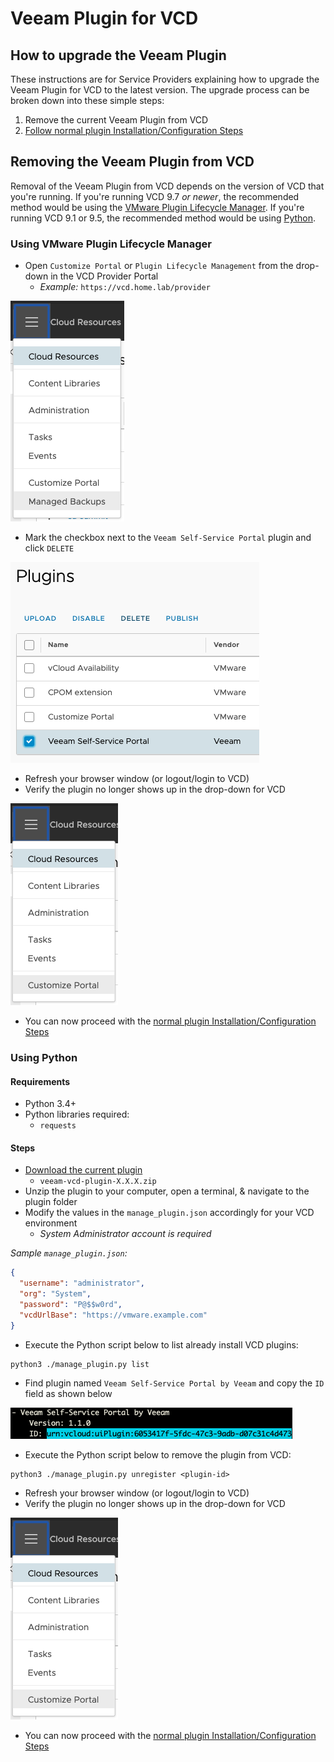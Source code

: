 # Veeam Plugin for VCD

## How to upgrade the Veeam Plugin

These instructions are for Service Providers explaining how to upgrade the Veeam Plugin for VCD to the latest version. The upgrade process can be broken down into these simple steps:

1. Remove the current Veeam Plugin from VCD
2. [Follow normal plugin Installation/Configuration Steps](/#steps)

## Removing the Veeam Plugin from VCD

Removal of the Veeam Plugin from VCD depends on the version of VCD that you're running. If you're running VCD 9.7 _or newer_, the recommended method would be using the [VMware Plugin Lifecycle Manager](#using-vmware-plugin-lifecycle-manager). If you're running VCD 9.1 or 9.5, the recommended method would be using [Python](#using-python).

### Using VMware Plugin Lifecycle Manager

* Open `Customize Portal` or `Plugin Lifecycle Management` from the drop-down in the VCD Provider Portal
  * *Example:* `https://vcd.home.lab/provider`

![VCD Drop-Down with Customize Portal](images/vcd-dropdown-with-customize.png)

* Mark the checkbox next to the `Veeam Self-Service Portal` plugin and click `DELETE`

![Delete Veeam Plugin](images/delete-veeam-plugin.png)

* Refresh your browser window (or logout/login to VCD)
* Verify the plugin no longer shows up in the drop-down for VCD

![VMware Plugin Lifecycle Manager](images/vcd-dropdown-plugin-manager.png)

* You can now proceed with the [normal plugin Installation/Configuration Steps](/#steps)

### Using Python

#### Requirements

* Python 3.4+
* Python libraries required:
  * `requests`

#### Steps

* [Download the current plugin](https://github.com/VeeamHub/veeam-plugin-for-vcd/releases/latest)
  * `veeam-vcd-plugin-X.X.X.zip`
* Unzip the plugin to your computer, open a terminal, & navigate to the plugin folder
* Modify the values in the `manage_plugin.json` accordingly for your VCD environment
  * _System Administrator account is required_

_Sample `manage_plugin.json`:_

```json
{
  "username": "administrator",
  "org": "System",
  "password": "P@$$w0rd",
  "vcdUrlBase": "https://vmware.example.com"
}
```

* Execute the Python script below to list already install VCD plugins:

```text
python3 ./manage_plugin.py list
```

* Find plugin named `Veeam Self-Service Portal by Veeam` and copy the `ID` field as shown below

![Python List](images/python-list.png)

* Execute the Python script below to remove the plugin from VCD:

```text
python3 ./manage_plugin.py unregister <plugin-id>
```

* Refresh your browser window (or logout/login to VCD)
* Verify the plugin no longer shows up in the drop-down for VCD

![VMware Plugin Lifecycle Manager](images/vcd-dropdown-plugin-manager.png)

* You can now proceed with the [normal plugin Installation/Configuration Steps](/#steps)
